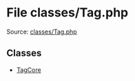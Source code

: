 File classes/Tag.php
=========

Source: [classes/Tag.php](https://github.com/PrestaShop/PrestaShop/blob/1.5.5.0/classes/Tag.php)


Classes
-------

* [TagCore](class.TagCore.md)


